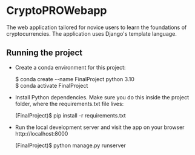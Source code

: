 # CryptoPROWebapp
The web application tailored for novice users to learn the foundations of cryptocurrencies. The application uses Django's template language. 

## Running the project
- Create a conda environment for this project:
  
	$ conda create --name FinalProject python 3.10 </br>
	$ conda activate FinalProject

- Install Python dependencies. Make sure you do this inside the project folder, where the requirements.txt file lives:

	(FinalProject)$ pip install -r requirements.txt

- Run the local development server and visit the app on your browser http://localhost:8000

	(FinalProject)$ python manage.py runserver

